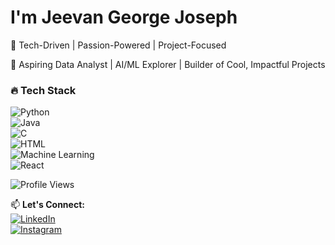 # I'm Jeevan George Joseph 
🔧 Tech-Driven | Passion-Powered | Project-Focused

🚀 Aspiring Data Analyst | AI/ML Explorer | Builder of Cool, Impactful Projects

### 🔥 Tech Stack  
![Python](https://img.shields.io/badge/Python-3776AB?style=for-the-badge&logo=python&logoColor=white)  
![Java](https://img.shields.io/badge/Java-007396?style=for-the-badge&logo=java&logoColor=white)  
![C](https://img.shields.io/badge/C-A8B9CC?style=for-the-badge&logo=c&logoColor=white)  
![HTML](https://img.shields.io/badge/HTML-E34F26?style=for-the-badge&logo=html5&logoColor=white)  
![Machine Learning](https://img.shields.io/badge/Machine%20Learning-ffcc00?style=for-the-badge&logo=sklearn&logoColor=black)  
![React](https://img.shields.io/badge/React-20232A?style=for-the-badge&logo=react&logoColor=61DAFB)


![Profile Views](https://komarev.com/ghpvc/?username=jeevanjoseph03&color=blue)

📫 **Let's Connect:**  
[![LinkedIn](https://img.shields.io/badge/LinkedIn-0A66C2?style=for-the-badge&logo=linkedin&logoColor=white&borderRadius=30)](https://www.linkedin.com/in/jeevan-george-joseph-05a640245/)  
[![Instagram](https://img.shields.io/badge/Instagram-E4405F?style=for-the-badge&logo=instagram&logoColor=white&borderRadius=30)](https://www.instagram.com/jeevan_.joseph/)  

